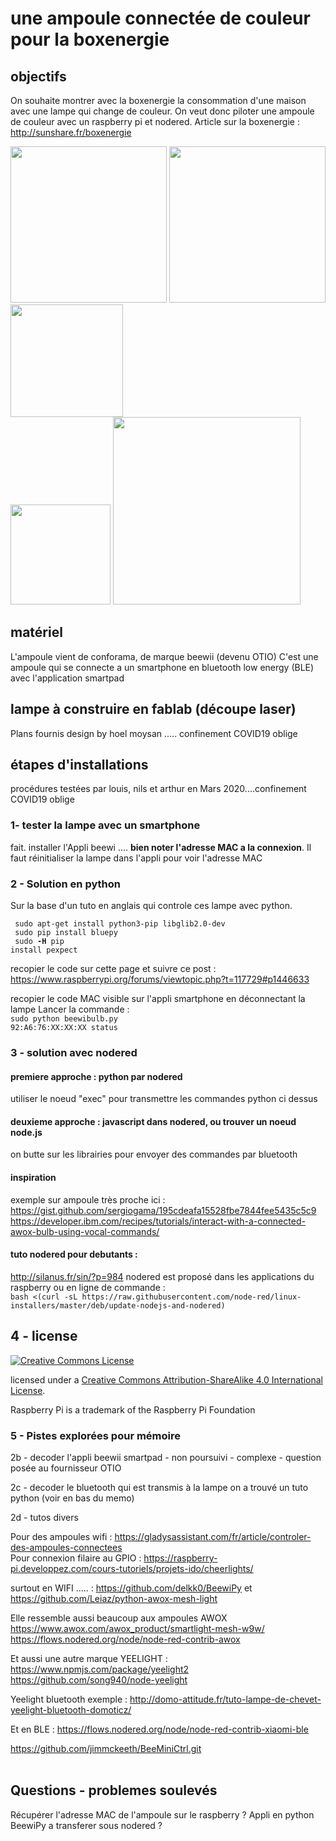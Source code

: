 # une ampoule connectée de couleur pour la boxenergie

## objectifs
On souhaite montrer avec la boxenergie la consommation d'une maison avec une lampe qui change de couleur.
On veut donc piloter une ampoule de couleur avec un raspberry pi et nodered.
Article sur la boxenergie : http://sunshare.fr/boxenergie

<img src="http://www.bee-wi.com/wp-content/uploads/2016/09/BLR11.png" width="250"/> <img src="http://www.bee-wi.com/wp-content/uploads/2017/06/BLH04-U1E.png" width="250"/> <img src="http://actu-smartphones.com/wp-content/uploads/2015/02/boite.jpg" width="180"/> <br>
<img src=https://i.pinimg.com/236x/c1/d5/04/c1d504a513c66ceb0d76fcadc991d631.jpg width="160"/>  <img src=https://mir-s3-cdn-cf.behance.net/project_modules/disp/0bb82849055337.56084b140b852.jpg width="300" /><br>

## matériel
L'ampoule vient de conforama, de marque beewii (devenu OTIO)
C'est une ampoule qui se connecte a un smartphone en bluetooth low energy (BLE) avec l'application smartpad

## lampe à construire en fablab (découpe laser)
Plans fournis design by hoel moysan ..... confinement COVID19 oblige

## étapes d'installations
procédures testées par louis, nils et arthur en Mars 2020....confinement COVID19 oblige

### 1- tester la lampe avec un smartphone
fait. installer l'Appli beewi ....  **bien noter l'adresse MAC a la connexion**.
Il faut réinitialiser la lampe dans l'appli pour voir l'adresse MAC

### 2 - Solution en python

Sur la base d'un tuto en anglais qui controle ces lampe avec python.

<code> sudo apt-get install python3-pip libglib2.0-dev </code><br>
<code> sudo pip install bluepy </code><br>
<code> sudo <b>-H</b> pip install pexpect </code><br>

recopier le code sur cette page et suivre ce post : https://www.raspberrypi.org/forums/viewtopic.php?t=117729#p1446633

recopier le code MAC visible sur l'appli smartphone en déconnectant la lampe
Lancer la commande :<br>
<code>sudo python beewibulb.py 92:A6:76:XX:XX:XX status</code>

### 3 - solution avec nodered

#### premiere approche : python par nodered
utiliser le noeud "exec" pour transmettre les commandes python ci dessus

#### deuxieme approche : javascript dans nodered, ou trouver un noeud node.js
on butte sur les librairies pour envoyer des commandes par bluetooth

#### inspiration
exemple sur ampoule très proche ici : 
<br> https://gist.github.com/sergiogama/195cdeafa15528fbe7844fee5435c5c9
<br> https://developer.ibm.com/recipes/tutorials/interact-with-a-connected-awox-bulb-using-vocal-commands/

#### tuto nodered pour debutants :
http://silanus.fr/sin/?p=984
nodered est proposé dans les applications du raspberry ou en ligne de commande : <br>
```bash <(curl -sL https://raw.githubusercontent.com/node-red/linux-installers/master/deb/update-nodejs-and-nodered)```

## 4 - license

<a rel="license" href="http://creativecommons.org/licenses/by-sa/4.0/"><img alt="Creative Commons License" style="border-width:0" src="https://i.creativecommons.org/l/by-sa/4.0/88x31.png" /></a><br />

licensed under a <a rel="license" href="http://creativecommons.org/licenses/by-sa/4.0/">Creative Commons Attribution-ShareAlike 4.0 International License</a>.

Raspberry Pi is a trademark of the Raspberry Pi Foundation

### 5 - Pistes explorées pour mémoire

2b - decoder l'appli beewii smartpad - non poursuivi - complexe - question posée au fournisseur OTIO

2c - decoder le bluetooth qui est transmis à la lampe
on a trouvé un tuto python (voir en bas du memo)

2d - tutos divers

Pour des ampoules wifi : https://gladysassistant.com/fr/article/controler-des-ampoules-connectees <br>
Pour connexion filaire au GPIO : https://raspberry-pi.developpez.com/cours-tutoriels/projets-ido/cheerlights/


surtout en WIFI ..... :
https://github.com/delkk0/BeewiPy et https://github.com/Leiaz/python-awox-mesh-light <br>

Elle ressemble aussi beaucoup aux ampoules AWOX https://www.awox.com/awox_product/smartlight-mesh-w9w/
https://flows.nodered.org/node/node-red-contrib-awox

Et aussi une autre marque YEELIGHT :
https://www.npmjs.com/package/yeelight2
https://github.com/song940/node-yeelight

Yeelight bluetooth exemple : http://domo-attitude.fr/tuto-lampe-de-chevet-yeelight-bluetooth-domoticz/ <br>

Et en BLE :
https://flows.nodered.org/node/node-red-contrib-xiaomi-ble

https://github.com/jimmckeeth/BeeMiniCtrl.git <br><br>


## Questions - problemes soulevés
Récupérer l'adresse MAC de l'ampoule sur le raspberry ?
Appli en python BeewiPy a transferer sous nodered ?



